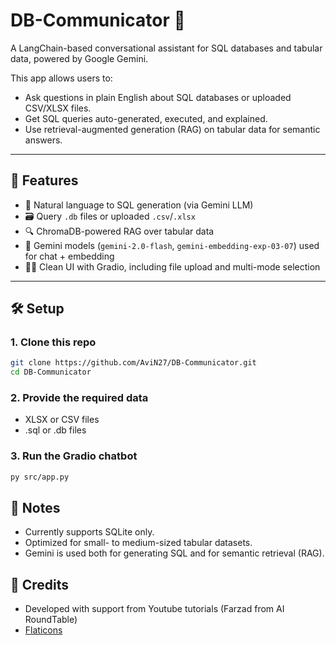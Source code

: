 # DB-Communicator 💬

A LangChain-based conversational assistant for SQL databases and tabular data, powered by Google Gemini.

This app allows users to:
- Ask questions in plain English about SQL databases or uploaded CSV/XLSX files.
- Get SQL queries auto-generated, executed, and explained.
- Use retrieval-augmented generation (RAG) on tabular data for semantic answers.

---

## 🚀 Features

- 🧾 Natural language to SQL generation (via Gemini LLM)
- 🗃️ Query `.db` files or uploaded `.csv`/`.xlsx`
- 🔍 ChromaDB-powered RAG over tabular data
- 🧠 Gemini models (`gemini-2.0-flash`, `gemini-embedding-exp-03-07`) used for chat + embedding
- 🧑‍💻 Clean UI with Gradio, including file upload and multi-mode selection

---

## 🛠️ Setup

### 1. Clone this repo
```bash
git clone https://github.com/AviN27/DB-Communicator.git
cd DB-Communicator
```

### 2. Provide the required data
- XLSX or CSV files
- .sql or .db files

### 3. Run the Gradio chatbot
```bash
py src/app.py
```

## 📌 Notes
- Currently supports SQLite only.
- Optimized for small- to medium-sized tabular datasets.
- Gemini is used both for generating SQL and for semantic retrieval (RAG).

## 📣 Credits
- Developed with support from Youtube tutorials (Farzad from AI RoundTable)
- [Flaticons](https://www.flaticon.com)
